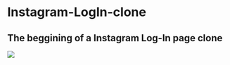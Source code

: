 ﻿# Instagram-LogIn-clone

 <h2>The beggining of a Instagram Log-In page clone</h2>
 
 <img src="![image](https://github.com/lauradsc/Instagram-LogIn-clone/assets/99484087/09fcec49-9ce9-4330-988d-6b9a4b74051f)" />


